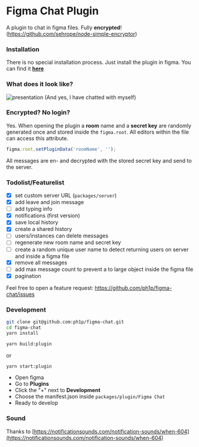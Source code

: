 # Figma Chat Plugin

A plugin to chat in figma files. Fully **encrypted**! (https://github.com/sehrope/node-simple-encryptor)

### Installation

There is no special installation process. Just install the plugin in figma.
You can find it [**here**](https://www.figma.com/c/plugin/742073255743594050/Figma-Chat)

### What does it look like?

![presentation](https://user-images.githubusercontent.com/15351728/110795249-ea161680-8276-11eb-8820-0f96ef4bf445.gif)
(And yes, I have chatted with myself)

### Encrypted? No login?

Yes. When opening the plugin a **room** name and a **secret key** are randomly generated once
and stored inside the `figma.root`. All editors within the file can access this attribute.

```javascript
figma.root.setPluginData('roomName', '');
```

All messages are en- and decrypted with the stored secret key and send to the server.

### Todolist/Featurelist

- [x] set custom server URL (`packages/server`)
- [x] add leave and join message
- [ ] add typing info
- [x] notifications (first version)
- [x] save local history
- [x] create a shared history
- [ ] users/instances can delete messages
- [ ] regenerate new room name and secret key
- [ ] create a random unique user name to detect returning users on server and inside a figma file
- [x] remove all messages
- [ ] add max message count to prevent a to large object inside the figma file
- [x] pagination

Feel free to open a feature request: https://github.com/ph1p/figma-chat/issues

### Development

```bash
git clone git@github.com:ph1p/figma-chat.git
cd figma-chat
yarn install
```

```bash
yarn build:plugin
```

or

```bash
yarn start:plugin
```

- Open figma
- Go to **Plugins**
- Click the "+" next to **Development**
- Choose the manifest.json inside `packages/plugin/Figma Chat`
- Ready to develop

### Sound

Thanks to [https://notificationsounds.com/notification-sounds/when-604](https://notificationsounds.com/notification-sounds/when-604)
